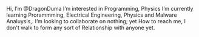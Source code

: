 Hi, I’m @DragonDuma 
I’m interested in Programming, Physics
I’m currently learning Prorammming, Electrical Engineering, Physics and Malware Analuysis,.
I’m looking to collaborate on nothing; yet
How to reach me, I don't walk to form any sort of Relationship with anyone yet.

<!---
DragonDuma/DragonDuma is a ✨ special ✨ repository because its `README.md` (this file) appears on your GitHub profile.
You can click the Preview link to take a look at your changes.
--->
